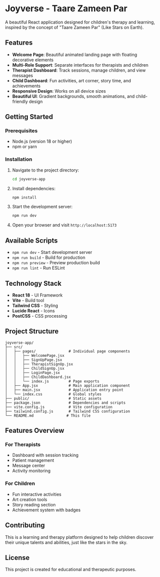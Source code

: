 # Joyverse - Taare Zameen Par

A beautiful React application designed for children's therapy and learning, inspired by the concept of "Taare Zameen Par" (Like Stars on Earth).

## Features

- **Welcome Page**: Beautiful animated landing page with floating decorative elements
- **Multi-Role Support**: Separate interfaces for therapists and children
- **Therapist Dashboard**: Track sessions, manage children, and view messages
- **Child Dashboard**: Fun activities, art corner, story time, and achievements
- **Responsive Design**: Works on all device sizes
- **Beautiful UI**: Gradient backgrounds, smooth animations, and child-friendly design

## Getting Started

### Prerequisites

- Node.js (version 18 or higher)
- npm or yarn

### Installation

1. Navigate to the project directory:
   ```bash
   cd joyverse-app
   ```

2. Install dependencies:
   ```bash
   npm install
   ```

3. Start the development server:
   ```bash
   npm run dev
   ```

4. Open your browser and visit `http://localhost:5173`

## Available Scripts

- `npm run dev` - Start development server
- `npm run build` - Build for production
- `npm run preview` - Preview production build
- `npm run lint` - Run ESLint

## Technology Stack

- **React 18** - UI Framework
- **Vite** - Build tool
- **Tailwind CSS** - Styling
- **Lucide React** - Icons
- **PostCSS** - CSS processing

## Project Structure

```
joyverse-app/
├── src/
│   ├── pages/               # Individual page components
│   │   ├── WelcomePage.jsx
│   │   ├── SignUpPage.jsx
│   │   ├── TherapistSignUp.jsx
│   │   ├── ChildSignUp.jsx
│   │   ├── LoginPage.jsx
│   │   ├── ChildDashboard.jsx
│   │   └── index.js         # Page exports
│   ├── App.jsx              # Main application component
│   ├── main.jsx             # Application entry point
│   └── index.css            # Global styles
├── public/                  # Static assets
├── package.json             # Dependencies and scripts
├── vite.config.js           # Vite configuration
├── tailwind.config.js       # Tailwind CSS configuration
└── README.md               # This file
```

## Features Overview

### For Therapists
- Dashboard with session tracking
- Patient management
- Message center
- Activity monitoring

### For Children
- Fun interactive activities
- Art creation tools
- Story reading section
- Achievement system with badges

## Contributing

This is a learning and therapy platform designed to help children discover their unique talents and abilities, just like the stars in the sky.

## License

This project is created for educational and therapeutic purposes.
